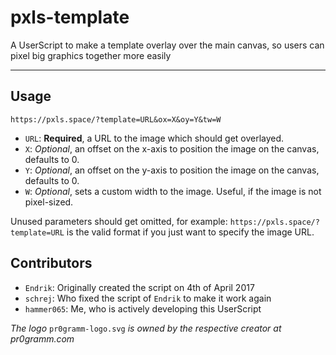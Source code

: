 pxls-template
=============
A UserScript to make a template overlay over the main canvas, so users can pixel big graphics together more easily

----------

Usage
-----

    https://pxls.space/?template=URL&ox=X&oy=Y&tw=W

 - `URL`: **Required**, a URL to the image which should get overlayed.
 - `X`: *Optional*, an offset on the x-axis to position the image on the canvas, defaults to 0.
 - `Y`: *Optional*, an offset on the y-axis to position the image on the canvas, defaults to 0.
 - `W`: *Optional*, sets a custom width to the image. Useful, if the image is not pixel-sized.

Unused parameters should get omitted, for example: `https://pxls.space/?template=URL` is the valid format if you just want to specify the image URL.

Contributors
------------
 - `Endrik`: Originally created the script on 4th of April 2017
 - `schrej`: Who fixed the script of `Endrik` to make it work again
 - `hammer065`: Me, who is actively developing this UserScript


*The logo* `pr0gramm-logo.svg` *is owned by the respective creator at pr0gramm.com*